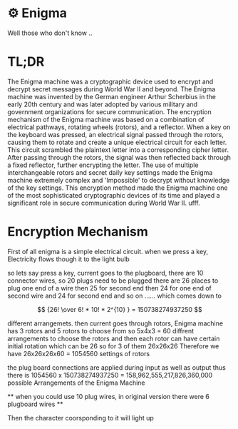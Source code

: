 # ⚙️ Enigma

Well those who don't know .. 

# TL;DR
 
The Enigma machine was a cryptographic device used to encrypt and decrypt secret messages during World War II and beyond.
The Enigma machine was invented by the German engineer Arthur Scherbius in the early 20th century and was later adopted by various military and government organizations for secure communication.
The encryption mechanism of the Enigma machine was based on a combination of electrical pathways, rotating wheels (rotors), and a reflector. When a key on the keyboard was pressed, an electrical signal passed through the rotors, causing them to rotate and create a unique electrical circuit for each letter. This circuit scrambled the plaintext letter into a corresponding cipher letter. After passing through the rotors, the signal was then reflected back through a fixed reflector, further encrypting the letter. The use of multiple interchangeable rotors and secret daily key settings made the Enigma machine extremely complex and 'Impossible' to decrypt without knowledge of the key settings. This encryption method made the Enigma machine one of the most sophisticated cryptographic devices of its time and played a significant role in secure communication during World War II.
ufff.

# Encryption Mechanism

First of all enigma is a simple electrical circuit.
when we press a key, Electricity flows though it to the light bulb

so lets say press a key, current goes to the plugboard, 
there are
10 connector wires, so 20 plugs need to be plugged 
there are 26 places to plug one end of a wire then 25 for second end
then 24 for one end of second wire and 24 for second end and so on ......
which comes down to 

$$ {26! \over 6! * 10! * 2^{10} } = 150738274937250 $$

different arrangemets.
then current goes through rotors,
Enigma machine has 3 rotors and 5 rotors to choose from 
so 5x4x3 = 60 diffrent arrangements to choose the rotors
and then each rotor can have certain initial rotation
which can be 26 so for 3 of them 26x26x26
Therefore we have 26x26x26x60 = 1054560 settings of rotors 

the plug board connections are applied during input as well as output
thus there is 1054560 x 150738274937250 = 158,962,555,217,826,360,000 possible Arrangements of the Enigma Machine

** when you could use 10 plug wires, in original version there were 6 plugboard wires **

Then the character coorsponding to it will light up






